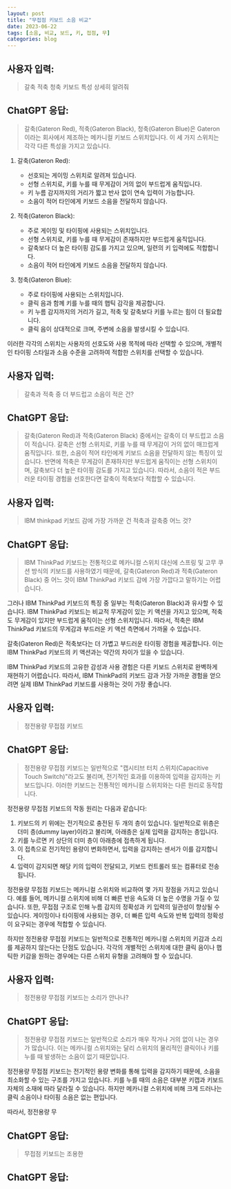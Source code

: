 ```yaml
---
layout: post
title: "무접점 키보드 소음 비교"
date: 2023-06-22
tags: [소음, 비교, 보드, 키, 접점, 무]
categories: blog
---
```


## 사용자 입력:
> 갈축 적축 청축 키보드 특성 상세히 알려줘

## ChatGPT 응답:
> 갈축(Gateron Red), 적축(Gateron Black), 청축(Gateron Blue)은 Gateron이라는 회사에서 제조하는 메카니컬 키보드 스위치입니다. 이 세 가지 스위치는 각각 다른 특성을 가지고 있습니다.

1. 갈축(Gateron Red): 
   - 선호되는 게이밍 스위치로 알려져 있습니다.
   - 선형 스위치로, 키를 누를 때 무게감이 거의 없이 부드럽게 움직입니다.
   - 키 누름 감지까지의 거리가 짧고 반사 없이 연속 입력이 가능합니다.
   - 소음이 적어 타인에게 키보드 소음을 전달하지 않습니다.

2. 적축(Gateron Black):
   - 주로 게이밍 및 타이핑에 사용되는 스위치입니다.
   - 선형 스위치로, 키를 누를 때 무게감이 존재하지만 부드럽게 움직입니다.
   - 갈축보다 더 높은 타이핑 감도를 가지고 있으며, 일련의 키 입력에도 적합합니다.
   - 소음이 적어 타인에게 키보드 소음을 전달하지 않습니다.

3. 청축(Gateron Blue):
   - 주로 타이핑에 사용되는 스위치입니다.
   - 클릭 음과 함께 키를 누를 때의 햅틱 감각을 제공합니다.
   - 키 누름 감지까지의 거리가 길고, 적축 및 갈축보다 키를 누르는 힘이 더 필요합니다.
   - 클릭 음이 상대적으로 크며, 주변에 소음을 발생시킬 수 있습니다.

이러한 각각의 스위치는 사용자의 선호도와 사용 목적에 따라 선택할 수 있으며, 개별적인 타이핑 스타일과 소음 수준을 고려하여 적합한 스위치를 선택할 수 있습니다.

## 사용자 입력:
> 갈축과 적축 중 더 부드럽고 소음이 적은 건?

## ChatGPT 응답:
> 갈축(Gateron Red)과 적축(Gateron Black) 중에서는 갈축이 더 부드럽고 소음이 적습니다. 갈축은 선형 스위치로, 키를 누를 때 무게감이 거의 없이 매끄럽게 움직입니다. 또한, 소음이 적어 타인에게 키보드 소음을 전달하지 않는 특징이 있습니다. 반면에 적축은 무게감이 존재하지만 부드럽게 움직이는 선형 스위치이며, 갈축보다 더 높은 타이핑 감도를 가지고 있습니다. 따라서, 소음이 적은 부드러운 타이핑 경험을 선호한다면 갈축이 적축보다 적합할 수 있습니다.

## 사용자 입력:
> IBM thinkpad 키보드 감에 가장 가까운 건 적축과 갈축중 어느 것?

## ChatGPT 응답:
> IBM ThinkPad 키보드는 전통적으로 메카니컬 스위치 대신에 스프링 및 고무 쿠션 방식의 키보드를 사용하였기 때문에, 갈축(Gateron Red)과 적축(Gateron Black) 중 어느 것이 IBM ThinkPad 키보드 감에 가장 가깝다고 말하기는 어렵습니다.

그러나 IBM ThinkPad 키보드의 특징 중 일부는 적축(Gateron Black)과 유사할 수 있습니다. IBM ThinkPad 키보드는 비교적 무게감이 있는 키 액션을 가지고 있으며, 적축도 무게감이 있지만 부드럽게 움직이는 선형 스위치입니다. 따라서, 적축은 IBM ThinkPad 키보드의 무게감과 부드러운 키 액션 측면에서 가까울 수 있습니다.

갈축(Gateron Red)은 적축보다는 더 가볍고 부드러운 타이핑 경험을 제공합니다. 이는 IBM ThinkPad 키보드의 키 액션과는 약간의 차이가 있을 수 있습니다.

IBM ThinkPad 키보드의 고유한 감성과 사용 경험은 다른 키보드 스위치로 완벽하게 재현하기 어렵습니다. 따라서, IBM ThinkPad의 키보드 감과 가장 가까운 경험을 얻으려면 실제 IBM ThinkPad 키보드를 사용하는 것이 가장 좋습니다.

## 사용자 입력:
> 정전용량 무접점 키보드

## ChatGPT 응답:
> 정전용량 무접점 키보드는 일반적으로 "캡시티브 터치 스위치(Capacitive Touch Switch)"라고도 불리며, 전기적인 효과를 이용하여 입력을 감지하는 키보드입니다. 이러한 키보드는 전통적인 메카니컬 스위치와는 다른 원리로 동작합니다.

정전용량 무접점 키보드의 작동 원리는 다음과 같습니다:
1. 키보드의 키 위에는 전기적으로 충전된 두 개의 층이 있습니다. 일반적으로 위층은 더미 층(dummy layer)이라고 불리며, 아래층은 실제 입력을 감지하는 층입니다.
2. 키를 누르면 키 상단의 더미 층이 아래층에 접촉하게 됩니다.
3. 이 접촉으로 전기적인 용량이 변화하면서, 입력을 감지하는 센서가 이를 감지합니다.
4. 입력이 감지되면 해당 키의 입력이 전달되고, 키보드 컨트롤러 또는 컴퓨터로 전송됩니다.

정전용량 무접점 키보드는 메카니컬 스위치와 비교하여 몇 가지 장점을 가지고 있습니다. 예를 들어, 메카니컬 스위치에 비해 더 빠른 반응 속도와 더 높은 수명을 가질 수 있습니다. 또한, 무접점 구조로 인해 누름 감지의 정확성과 키 입력의 일관성이 향상될 수 있습니다. 게이밍이나 타이핑에 사용되는 경우, 더 빠른 입력 속도와 반복 입력의 정확성이 요구되는 경우에 적합할 수 있습니다.

하지만 정전용량 무접점 키보드는 일반적으로 전통적인 메카니컬 스위치의 키감과 소리를 제공하지 않는다는 단점도 있습니다. 각각의 개별적인 스위치에 대한 클릭 음이나 햅틱한 키감을 원하는 경우에는 다른 스위치 유형을 고려해야 할 수 있습니다.

## 사용자 입력:
> 정전용량 무접점 키보드는 소리가 안나나?

## ChatGPT 응답:
> 정전용량 무접점 키보드는 일반적으로 소리가 매우 작거나 거의 없이 나는 경우가 많습니다. 이는 메카니컬 스위치와는 달리 스위치의 물리적인 클릭이나 키를 누를 때 발생하는 소음이 없기 때문입니다.

정전용량 무접점 키보드는 전기적인 용량 변화를 통해 입력을 감지하기 때문에, 소음을 최소화할 수 있는 구조를 가지고 있습니다. 키를 누를 때의 소음은 대부분 키캡과 키보드 자체의 소재에 따라 달라질 수 있습니다. 하지만 메카니컬 스위치에 비해 크게 드러나는 클릭 소음이나 타이핑 소음은 없는 편입니다.

따라서, 정전용량 무

## ChatGPT 응답:
>  무접점 키보드는 조용한

## ChatGPT 응답:
> 

